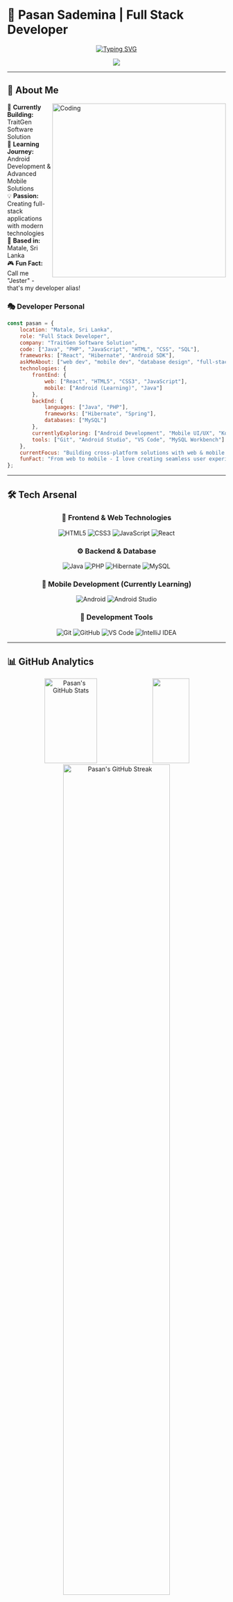 
# 🚀 Pasan Sademina | Full Stack Developer

<div align="center">
  
[![Typing SVG](https://readme-typing-svg.demolab.com?font=Fira+Code&size=28&duration=3000&pause=1000&color=00D9FF&center=true&vCenter=true&multiline=true&width=700&height=100&lines=Full+Stack+Developer;Problem+Solver;Tech+Specialist)](https://git.io/typing-svg)


<img src="https://capsule-render.vercel.app/api?type=waving&color=gradient&customColorList=6,11,20&height=180&section=header&text=Pasan%20Sademina&fontSize=42&fontColor=fff&animation=twinkling&fontAlignY=32&desc=Transforming%20Ideas%20Into%20Digital%20Reality&descAlignY=51&descAlign=50"/>

</div>

---

## 🌟 About Me

<img align="right" alt="Coding" width="400" src="https://media.giphy.com/media/SWoSkN6DxTszqIKEqv/giphy.gif">

🎯 **Currently Building:** TraitGen Software Solution  
🌱 **Learning Journey:** Android Development & Advanced Mobile Solutions  
💡 **Passion:** Creating full-stack applications with modern technologies  
📍 **Based in:** Matale, Sri Lanka  
🎮 **Fun Fact:** Call me "Jester" - that's my developer alias!

### 🎭 Developer Personal
```javascript
const pasan = {
    location: "Matale, Sri Lanka",
    role: "Full Stack Developer",
    company: "TraitGen Software Solution",
    code: ["Java", "PHP", "JavaScript", "HTML", "CSS", "SQL"],
    frameworks: ["React", "Hibernate", "Android SDK"],
    askMeAbout: ["web dev", "mobile dev", "database design", "full-stack solutions"],
    technologies: {
        frontEnd: {
            web: ["React", "HTML5", "CSS3", "JavaScript"],
            mobile: ["Android (Learning)", "Java"]
        },
        backEnd: {
            languages: ["Java", "PHP"],
            frameworks: ["Hibernate", "Spring"],
            databases: ["MySQL"]
        },
        currentlyExploring: ["Android Development", "Mobile UI/UX", "Kotlin"],
        tools: ["Git", "Android Studio", "VS Code", "MySQL Workbench"]
    },
    currentFocus: "Building cross-platform solutions with web & mobile integration",
    funFact: "From web to mobile - I love creating seamless user experiences! 📱💻"
};
```

---

## 🛠️ Tech Arsenal

<div align="center">

### 🎨 Frontend & Web Technologies
![HTML5](https://img.shields.io/badge/HTML5-E34F26?style=for-the-badge&logo=html5&logoColor=white)
![CSS3](https://img.shields.io/badge/CSS3-1572B6?style=for-the-badge&logo=css3&logoColor=white)
![JavaScript](https://img.shields.io/badge/JavaScript-323330?style=for-the-badge&logo=javascript&logoColor=F7DF1E)
![React](https://img.shields.io/badge/React-20232A?style=for-the-badge&logo=react&logoColor=61DAFB)

### ⚙️ Backend & Database
![Java](https://img.shields.io/badge/Java-ED8B00?style=for-the-badge&logo=openjdk&logoColor=white)
![PHP](https://img.shields.io/badge/PHP-777BB4?style=for-the-badge&logo=php&logoColor=white)
![Hibernate](https://img.shields.io/badge/Hibernate-59666C?style=for-the-badge&logo=Hibernate&logoColor=white)
![MySQL](https://img.shields.io/badge/MySQL-00000F?style=for-the-badge&logo=mysql&logoColor=white)

### 📱 Mobile Development (Currently Learning)
![Android](https://img.shields.io/badge/Android-3DDC84?style=for-the-badge&logo=android&logoColor=white)
![Android Studio](https://img.shields.io/badge/Android%20Studio-3DDC84.svg?style=for-the-badge&logo=android-studio&logoColor=white)

### 🔧 Development Tools
![Git](https://img.shields.io/badge/git-%23F05033.svg?style=for-the-badge&logo=git&logoColor=white)
![GitHub](https://img.shields.io/badge/github-%23121011.svg?style=for-the-badge&logo=github&logoColor=white)
![VS Code](https://img.shields.io/badge/VS%20Code-0078d4.svg?style=for-the-badge&logo=visual-studio-code&logoColor=white)
![IntelliJ IDEA](https://img.shields.io/badge/IntelliJIDEA-000000.svg?style=for-the-badge&logo=intellij-idea&logoColor=white)

</div>

---

## 📊 GitHub Analytics

<div align="center">
  
<img width="49%" height="195px" src="https://github-readme-stats.vercel.app/api?username=pasansademina&show_icons=true&count_private=true&hide_border=true&title_color=00D9FF&icon_color=00D9FF&text_color=c9d1d9&bg_color=0d1117" alt="Pasan's GitHub Stats" /> 

<img width="41%" height="195px" src="https://github-readme-stats.vercel.app/api/top-langs/?username=pasansademina&layout=compact&hide_border=true&title_color=00D9FF&text_color=c9d1d9&bg_color=0d1117" />

</div>

<div align="center">
  
<img width="70%" src="https://github-readme-streak-stats.herokuapp.com/?user=pasansademina&theme=tokyonight&hide_border=true&stroke=0000&background=0D1117&ring=00D9FF&fire=00D9FF&currStreakLabel=00D9FF" alt="Pasan's GitHub Streak" />

</div>

## 🤝 Let's Connect & Collaborate

<div align="center">

[![LinkedIn](https://img.shields.io/badge/LinkedIn-0077B5?style=for-the-badge&logo=linkedin&logoColor=white)](https://linkedin.com/in/pasan-sademina-911013264)
[![YouTube](https://img.shields.io/badge/YouTube-FF0000?style=for-the-badge&logo=youtube&logoColor=white)](https://www.youtube.com/c/psnvlogs69)
[![Instagram](https://img.shields.io/badge/Instagram-E4405F?style=for-the-badge&logo=instagram&logoColor=white)](https://instagram.com/pasan_sademina)
[![Facebook](https://img.shields.io/badge/Facebook-1877F2?style=for-the-badge&logo=facebook&logoColor=white)](https://fb.com/pasanabeywardhna)
[![Email](https://img.shields.io/badge/Gmail-D14836?style=for-the-badge&logo=gmail&logoColor=white)](mailto:psn69.2001@gmail.com)

</div>

<div align="center">

<img src="https://capsule-render.vercel.app/api?type=waving&color=gradient&customColorList=6,11,20&height=100&section=footer"/>

![Profile Views](https://komarev.com/ghpvc/?username=pasansademina&label=Profile%20views&color=00D9FF&style=flat)
![GitHub followers](https://img.shields.io/github/followers/pasansademina?label=Followers&style=social)

</div>

